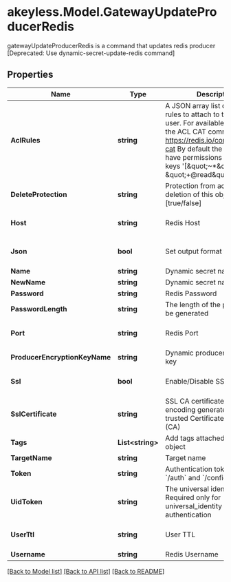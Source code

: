 # akeyless.Model.GatewayUpdateProducerRedis
gatewayUpdateProducerRedis is a command that updates redis producer [Deprecated: Use dynamic-secret-update-redis command]

## Properties

Name | Type | Description | Notes
------------ | ------------- | ------------- | -------------
**AclRules** | **string** | A JSON array list of redis ACL rules to attach to the created user. For available rules see the ACL CAT command https://redis.io/commands/acl-cat By default the user will have permissions to read all keys &#39;[\&quot;~*\&quot;, \&quot;+@read\&quot;]&#39; | [optional] 
**DeleteProtection** | **string** | Protection from accidental deletion of this object [true/false] | [optional] 
**Host** | **string** | Redis Host | [optional] [default to "127.0.0.1"]
**Json** | **bool** | Set output format to JSON | [optional] [default to false]
**Name** | **string** | Dynamic secret name | 
**NewName** | **string** | Dynamic secret name | [optional] 
**Password** | **string** | Redis Password | [optional] 
**PasswordLength** | **string** | The length of the password to be generated | [optional] 
**Port** | **string** | Redis Port | [optional] [default to "6379"]
**ProducerEncryptionKeyName** | **string** | Dynamic producer encryption key | [optional] 
**Ssl** | **bool** | Enable/Disable SSL [true/false] | [optional] [default to false]
**SslCertificate** | **string** | SSL CA certificate in base64 encoding generated from a trusted Certificate Authority (CA) | [optional] 
**Tags** | **List&lt;string&gt;** | Add tags attached to this object | [optional] 
**TargetName** | **string** | Target name | [optional] 
**Token** | **string** | Authentication token (see &#x60;/auth&#x60; and &#x60;/configure&#x60;) | [optional] 
**UidToken** | **string** | The universal identity token, Required only for universal_identity authentication | [optional] 
**UserTtl** | **string** | User TTL | [optional] [default to "60m"]
**Username** | **string** | Redis Username | [optional] 

[[Back to Model list]](../README.md#documentation-for-models) [[Back to API list]](../README.md#documentation-for-api-endpoints) [[Back to README]](../README.md)

